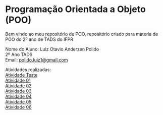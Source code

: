 # Programação Orientada a Objeto (POO)

Bem vindo ao meu repositório de POO, repositório criado para materia de POO do 2º ano de TADS do IFPR

Nome do Aluno: Luiz Otavio Anderzen Polido<br>
2º Ano TADS<br>
Email: polido.luiz1@gmail.com<br>

Atividades realizadas:<br>
[Atividade Teste](https://github.com/LuizOtavioPolido/JAVA/blob/main/AtvTeste.Java/AtvTeste.ipynb)<br>
[Atividade 01](https://github.com/LuizOtavioPolido/JAVA/blob/main/Atv01/SumNumbers.java)<br>
[Atividade 02](https://github.com/LuizOtavioPolido/JAVA/blob/main/Atv02/Atv02.ipynb)<br>
[Atividade 03](https://github.com/LuizOtavioPolido/JAVA/tree/main/Atv03)<br>
[Atividade 04](https://github.com/LuizOtavioPolido/JAVA/blob/main/Atv04/Atv04.ipynb)<br>
[Atividade 05](https://github.com/LuizOtavioPolido/JAVA/blob/main/Atv05/Atv05.ipynb)<br>
[Atividade 06](https://github.com/LuizOtavioPolido/JAVA/blob/main/Atv06/Atv06.ipynb)<br>
